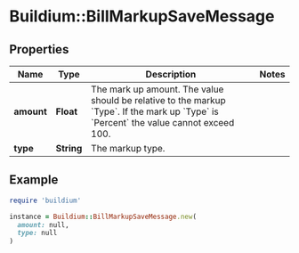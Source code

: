 # Buildium::BillMarkupSaveMessage

## Properties

| Name | Type | Description | Notes |
| ---- | ---- | ----------- | ----- |
| **amount** | **Float** | The mark up amount. The value should be relative to the markup &#x60;Type&#x60;. If the mark up &#x60;Type&#x60; is &#x60;Percent&#x60; the value cannot exceed 100. |  |
| **type** | **String** | The markup type. |  |

## Example

```ruby
require 'buildium'

instance = Buildium::BillMarkupSaveMessage.new(
  amount: null,
  type: null
)
```

